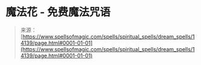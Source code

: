 <!--yaml

分类: 未分类

日期: 2024-06-12 18:53:01

-->

# 魔法花 - 免费魔法咒语

> 来源：[https://www.spellsofmagic.com/spells/spiritual_spells/dream_spells/14139/page.html#0001-01-01](https://www.spellsofmagic.com/spells/spiritual_spells/dream_spells/14139/page.html#0001-01-01)
